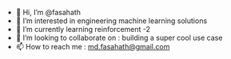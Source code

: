 - 👋 Hi, I’m @fasahath
- 👀 I’m interested in engineering machine learning solutions
- 🌱 I’m currently learning reinforcement -2
- 💞️ I’m looking to collaborate on : building a super cool use case
- 📫 How to reach me : md.fasahath@gmail.com

<!---
fasahath/fasahath is a ✨ special ✨ repository because its `README.md` (this file) appears on your GitHub profile.
You can click the Preview link to take a look at your changes.
--->

